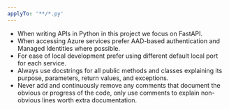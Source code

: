 ```yaml
---
applyTo: '**/*.py'
---
```

- When writing APIs in Python in this project we focus on FastAPI.
- When accessing Azure services prefer AAD-based authentication and Managed Identities where possible.
- For ease of local development prefer using different default local port for each service.
- Always use docstrings for all public methods and classes explaining its purpose, parameters, return values, and exceptions.
- Never add and continuously remove any comments that document the obvious or progress of the code, only use comments to explain non-obvious lines worth extra documentation.